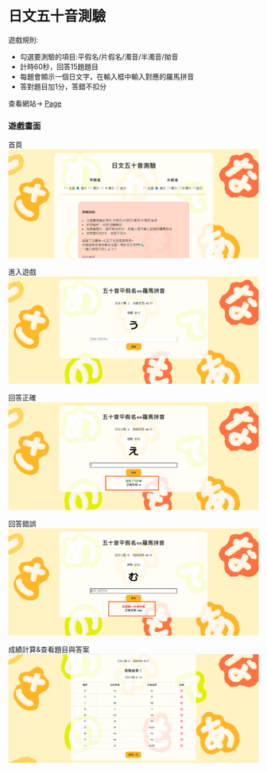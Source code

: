 # 日文五十音測驗

遊戲規則:
 - 勾選要測驗的項目:平假名/片假名/濁音/半濁音/拗音
 - 計時60秒，回答15題題目
 - 每題會顯示一個日文字，在輸入框中輸入對應的羅馬拼音
 - 答對題目加1分，答錯不扣分

 查看網站→ [Page](https://sanaaa1017.github.io/nihongo-game/)

### 遊戲畫面

首頁
![首頁](web-image/home.png)

進入遊戲
![進入遊戲](web-image/game-start.png)

回答正確
![回答正確](web-image/correct.png)

回答錯誤
![平假名表格](web-image/wrong.png)

成績計算&查看題目與答案
![平假名表格](web-image/score.png)

